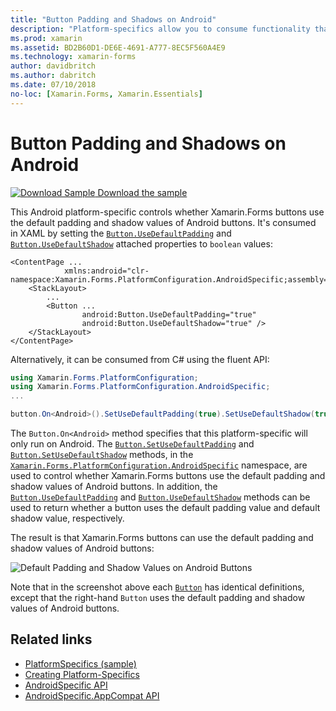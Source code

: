```yaml
---
title: "Button Padding and Shadows on Android"
description: "Platform-specifics allow you to consume functionality that's only available on a specific platform, without implementing custom renderers or effects. This article explains how to consume the Android platform-specific that uses the default padding and shadow values of Android buttons."
ms.prod: xamarin
ms.assetid: BD2B60D1-DE6E-4691-A777-8EC5F560A4E9
ms.technology: xamarin-forms
author: davidbritch
ms.author: dabritch
ms.date: 07/10/2018
no-loc: [Xamarin.Forms, Xamarin.Essentials]
---
```


# Button Padding and Shadows on Android

[![Download Sample](~/media/shared/download.png) Download the sample](https://docs.microsoft.com/samples/xamarin/xamarin-forms-samples/userinterface-platformspecifics)

This Android platform-specific controls whether Xamarin.Forms buttons use the default padding and shadow values of Android buttons. It's consumed in XAML by setting the [`Button.UseDefaultPadding`](xref:Xamarin.Forms.PlatformConfiguration.AndroidSpecific.Button.UseDefaultPaddingProperty) and [`Button.UseDefaultShadow`](xref:Xamarin.Forms.PlatformConfiguration.AndroidSpecific.Button.UseDefaultShadowProperty) attached properties to `boolean` values:

```xaml
<ContentPage ...
            xmlns:android="clr-namespace:Xamarin.Forms.PlatformConfiguration.AndroidSpecific;assembly=Xamarin.Forms.Core">
    <StackLayout>
        ...
        <Button ...
                android:Button.UseDefaultPadding="true"
                android:Button.UseDefaultShadow="true" />         
    </StackLayout>
</ContentPage>
```

Alternatively, it can be consumed from C# using the fluent API:

```csharp
using Xamarin.Forms.PlatformConfiguration;
using Xamarin.Forms.PlatformConfiguration.AndroidSpecific;
...

button.On<Android>().SetUseDefaultPadding(true).SetUseDefaultShadow(true);
```

The `Button.On<Android>` method specifies that this platform-specific will only run on Android. The [`Button.SetUseDefaultPadding`](xref:Xamarin.Forms.PlatformConfiguration.AndroidSpecific.Button.SetUseDefaultPadding(Xamarin.Forms.IPlatformElementConfiguration{Xamarin.Forms.PlatformConfiguration.Android,Xamarin.Forms.Button},System.Boolean)) and [`Button.SetUseDefaultShadow`](xref:Xamarin.Forms.PlatformConfiguration.AndroidSpecific.Button.SetUseDefaultShadow(Xamarin.Forms.IPlatformElementConfiguration{Xamarin.Forms.PlatformConfiguration.Android,Xamarin.Forms.Button},System.Boolean)) methods, in the [`Xamarin.Forms.PlatformConfiguration.AndroidSpecific`](xref:Xamarin.Forms.PlatformConfiguration.AndroidSpecific) namespace, are used to control whether Xamarin.Forms buttons use the default padding and shadow values of Android buttons. In addition, the [`Button.UseDefaultPadding`](xref:Xamarin.Forms.PlatformConfiguration.AndroidSpecific.Button.UseDefaultPadding(Xamarin.Forms.IPlatformElementConfiguration{Xamarin.Forms.PlatformConfiguration.Android,Xamarin.Forms.Button})) and [`Button.UseDefaultShadow`](xref:Xamarin.Forms.PlatformConfiguration.AndroidSpecific.Button.UseDefaultShadow(Xamarin.Forms.IPlatformElementConfiguration{Xamarin.Forms.PlatformConfiguration.Android,Xamarin.Forms.Button})) methods can be used to return whether a button uses the default padding value and default shadow value, respectively.

The result is that Xamarin.Forms buttons can use the default padding and shadow values of Android buttons:

![Default Padding and Shadow Values on Android Buttons](button-padding-shadow-images/button-padding-and-shadow.png)

Note that in the screenshot above each [`Button`](xref:Xamarin.Forms.Button) has identical definitions, except that the right-hand `Button` uses the default padding and shadow values of Android buttons.

## Related links

- [PlatformSpecifics (sample)](https://docs.microsoft.com/samples/xamarin/xamarin-forms-samples/userinterface-platformspecifics)
- [Creating Platform-Specifics](~/xamarin-forms/platform/platform-specifics/index.md#creating-platform-specifics)
- [AndroidSpecific API](xref:Xamarin.Forms.PlatformConfiguration.AndroidSpecific)
- [AndroidSpecific.AppCompat API](xref:Xamarin.Forms.PlatformConfiguration.AndroidSpecific.AppCompat)
